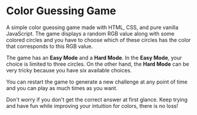 Color Guessing Game
===================

A simple color guessing game made with HTML, CSS, and pure vanilla JavaScript. The game displays a random RGB value along with some colored circles and you have to choose which of these circles has the color that corresponds to this RGB value.

The game has an **Easy Mode** and a **Hard Mode**.
In the **Easy Mode**, your choice is limited to three circles.
On the other hand, the **Hard Mode** can be very tricky because you have six available choices.

You can restart the game to generate a new challenge at any point of time and you can play as much times as you want.

Don't worry if you don't get the correct answer at first glance. Keep trying and have fun while improving your intuition for colors, there is no loss!
